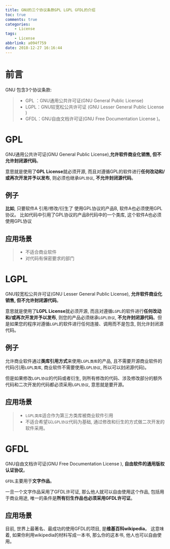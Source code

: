 ```yaml
---
title: GNU的三个协议条款GPL LGPL GFDL的介绍
toc: true
comments: true
categories:
    - License
tags:
    - License
abbrlink: a094f759
date: 2018-12-27 16:16:44
---
```


# 前言

GNU 包含3个协议条款: 
> - GPL  ：GNU通用公共许可证(GNU General Public License)
> - LGPL：GNU较宽松公共许可证 (GNU Lesser General Public License ) 
> - GFDL：GNU自由文档许可证(GNU Free Documentation License )。

<!-- more -->

# GPL 

GNU通用公共许可证(GNU General Public License),**允许软件商业化销售, 但不允许封闭源代码**。

意思就是使用了**GPL License**就必须开源, 而且对遵循GPL的软件进行**任何改动和/或再次开发并予以发布**, 则必须也继承`GPL协议`, **不允许封闭源代码**。

## 例子
**比如**, 只要软件A 引用/修改/衍生了 使用GPL协议的产品B, 软件A也必须使用GPL协议。 比如代码中引用了GPL协议的产品B代码中的一个类库, 这个软件A也必须使用GPL协议

## 应用场景
> - 不适合商业软件
> - 对代码有保密要求的部门

# LGPL 

GNU较宽松公共许可证(GNU Lesser General Public License), **允许软件商业化销售, 但不允许封闭源代码**。

意思就是使用了**LGPL License**就必须开源, 而且对遵循`LGPL`的软件进行**任何改动和/或再次开发并予以发布**, 则您的产品必须继承`LGPL协议`, **不允许封闭源代码**。但是如果您的程序对遵循`LGPL`的软件进行任何连接、调用而不是包含, 则允许封闭源代码。

## 例子
允许商业软件通过**类库引用方式**来使用`LGPL类库`的产品, 且不需要开源商业软件的代码(引用`LGPL类库`, 商业软件不需要使用`LGPL协议`, 所以可以封闭源代码)。

但是如果修改`LGPL协议`的代码或者衍生, 则所有修改的代码、涉及修改部分的额外代码和二次开发的代码都必须采用`LGPL协议`, 意思就是要开源。

## 应用场景
> - `LGPL类库`适合作为第三方类库被商业软件引用
> - 不适合希望以`LGPL协议`代码为基础, 通过修改和衍生的方式做二次开发的软件采用。

# GFDL 

GNU自由文档许可证(GNU Free Documentation License ), **自由软件的通用版权认证协议**。

`GFDL`主要用于**文字作品**。

一旦一个文字作品采用了GFDL许可证, 那么他人就可以自由使用这个作品, 包括用于商业用途, 唯一的条件是**所有衍生作品也必须采用GFDL许可证**。

## 应用场景
目前, 世界上最著名、最成功的使用GFDL的项目, 是**维基百科wikipedia**。
这意味着, 如果你利用wikipedia的材料写成一本书, 那么你的这本书, 他人也可以自由使用。














